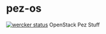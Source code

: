 # pez-os
[![wercker status](https://app.wercker.com/status/3e7af1141b2ba40e87c3106d968bf93c/s/master "wercker
status")](https://app.wercker.com/project/byKey/3e7af1141b2ba40e87c3106d968bf93c)
OpenStack Pez Stuff
